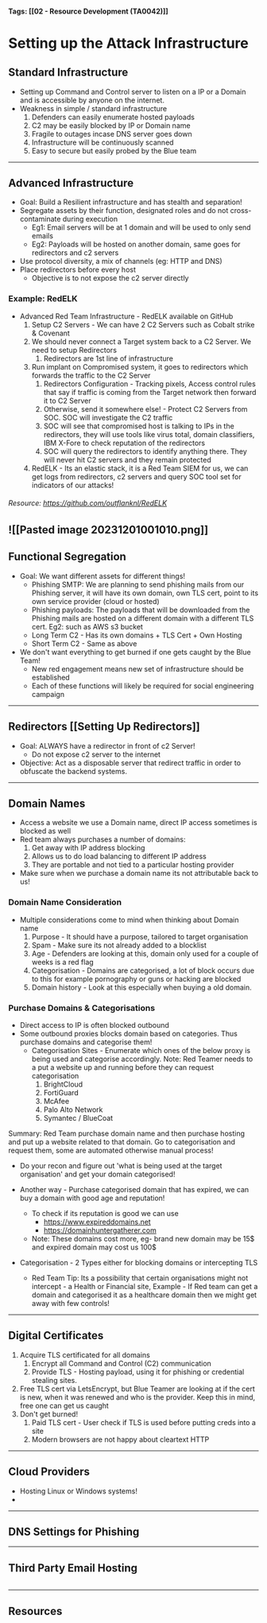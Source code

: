 #### Tags: [[02 - Resource Development (TA0042)]] 
# Setting up the Attack Infrastructure

## Standard Infrastructure 
- Setting up Command and Control server to listen on a IP or a Domain and is accessible by anyone on the internet.
- Weakness in simple / standard infrastructure
	1. Defenders can easily enumerate hosted payloads
	2. C2 may be easily blocked by IP or Domain name
	3. Fragile to outages incase DNS server goes down
	4. Infrastructure will be continuously scanned
	5. Easy to secure but easily probed by the Blue team
------------------------------------------------------------------------
## Advanced Infrastructure 
- Goal: Build a Resilient infrastructure and has stealth and separation!
- Segregate assets by their function, designated roles and do not cross-contaminate during execution
	- Eg1: Email servers will be at 1 domain and will be used to only send emails
	- Eg2: Payloads will be hosted on another domain, same goes for redirectors and c2 servers
- Use protocol diversity, a mix of channels (eg: HTTP and DNS)
- Place redirectors before every host
	- Objective is to not expose the c2 server directly

### Example: RedELK
- Advanced Red Team Infrastructure - RedELK available on GitHub
	1. Setup C2 Servers - We can have 2 C2 Servers such as Cobalt strike & Covenant
	2. We should never connect a Target system back to a C2 Server. We need to setup Redirectors
		1. Redirectors are 1st line of infrastructure
	3. Run implant on Compromised system, it goes to redirectors which forwards the traffic to the C2 Server
		1. Redirectors Configuration - Tracking pixels, Access control rules that say if traffic is coming from the Target network then forward it to C2 Server
		2. Otherwise, send it somewhere else! - Protect C2 Servers from SOC. SOC will investigate the C2 traffic
		3. SOC will see that compromised host is talking to IPs in the redirectors, they will use tools like virus total, domain classifiers, IBM X-Fore to check reputation of the redirectors
		4. SOC will query the redirectors to identify anything there. They will never hit C2 servers and they remain protected
	4. RedELK - Its an elastic stack, it is a Red Team SIEM for us, we can get logs from redirectors, c2 servers and query SOC tool set for indicators of our attacks!
###### Resource: https://github.com/outflanknl/RedELK 
![[Pasted image 20231201001010.png]]
----------------------------------------------------------------------------------
## Functional Segregation
- Goal: We want different assets for different things!
	- Phishing SMTP: We are planning to send phishing mails from our Phishing server, it will have its own domain, own TLS cert, point to its own service provider (cloud or hosted)
	- Phishing payloads: The payloads that will be downloaded from the Phishing mails are hosted on a different domain with a different TLS cert. Eg2: such as AWS s3 bucket
	- Long Term C2 - Has its own domains + TLS Cert + Own Hosting
	- Short Term C2 - Same as above
- We don't want everything to get burned if one gets caught by the Blue Team!
	- New red engagement means new set of infrastructure should be established
	- Each of these functions will likely be required for social engineering campaign
------------------------------------------------------------------------
## Redirectors [[Setting Up Redirectors]]
- Goal: ALWAYS have a redirector in front of c2 Server!
	- Do not expose c2 server to the internet
- Objective: Act as a disposable server that redirect traffic in order to obfuscate the backend systems.
------------------------------------------------------------------------
## Domain Names
- Access a website we use a Domain name, direct IP access sometimes is blocked as well
- Red team always purchases a number of domains:
	1. Get away with IP address blocking
	2. Allows us to do load balancing to different IP address
	3. They are portable and not tied to a particular hosting provider
- Make sure when we purchase a domain name its not attributable back to us!

### Domain Name Consideration
- Multiple considerations come to mind when thinking about Domain name
	1. Purpose - It should have a purpose, tailored to target organisation
	2. Spam - Make sure its not already added to a blocklist
	3. Age - Defenders are looking at this, domain only used for a couple of weeks is a red flag
	4. Categorisation - Domains are categorised, a lot of block occurs due to this for example pornography or guns or hacking are blocked
	5. Domain history - Look at this especially when buying a old domain.

### Purchase Domains & Categorisations
- Direct access to IP is often blocked outbound
- Some outbound proxies blocks domain based on categories. Thus purchase domains and categorise them!
	- Categorisation Sites - Enumerate which ones of the below proxy is being used and categorise accordingly. Note: Red Teamer needs to a put a website up and running before they can request categorisation
		1. BrightCloud
		2. FortiGuard
		3. McAfee
		4. Palo Alto Network
		5. Symantec / BlueCoat
		
Summary: Red Team purchase domain name and then purchase hosting and put up a website related to that domain. Go to categorisation and request them, some are automated otherwise manual process!
- Do your recon and figure out 'what is being used at the target organisation' and get your domain categorised!

- Another way - Purchase categorised domain that has expired, we can buy a domain with good age and reputation!
	- To check if its reputation is good we can use
		- https://www.expireddomains.net
		- https://domainhuntergatherer.com
	- Note: These domains cost more, eg- brand new domain may be 15$ and expired domain may cost us 100$

- Categorisation - 2 Types either for blocking domains or intercepting TLS 
	- Red Team Tip: Its a possibility that certain organisations might not intercept - a Health or Financial site, Example - If Red team can get a domain and categorised it as a healthcare domain then we might get away with few controls! 

------------------------------------------------------------------------
## Digital Certificates
1. Acquire TLS certificated for all domains
	1. Encrypt all Command and Control (C2) communication
	2. Provide TLS - Hosting payload, using it for phishing or credential stealing sites.
2. Free TLS cert via LetsEncrypt, but Blue Teamer are looking at if the cert is new, when it was renewed and who is the provider. Keep this in mind, free one can get us caught
3. Don't get burned!
	1. Paid TLS cert - User check if TLS is used before putting creds into a site
	2. Modern browsers are not happy about cleartext HTTP

------------------------------------------------------------------------
## Cloud Providers
- Hosting Linux or Windows systems!
- 

------------------------------------------------------------------------
## DNS Settings for Phishing

------------------------------------------------------------------------
## Third Party Email Hosting

```markdown
```


------------------------------------------------------------------------
## Resources

```markdown
```